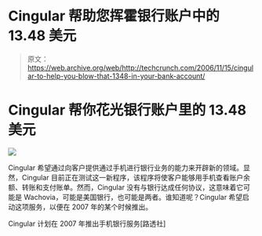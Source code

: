 # Cingular 帮助您挥霍银行账户中的 13.48 美元 

> 原文：<https://web.archive.org/web/http://techcrunch.com/2006/11/15/cingular-to-help-you-blow-that-1348-in-your-bank-account/>

# Cingular 帮你花光银行账户里的 13.48 美元

![](img/e365d2b0f00dfd070585dd997831c195.png)

Cingular 希望通过向客户提供通过手机进行银行业务的能力来开辟新的领域。显然，Cingular 目前正在测试这一新程序，该程序将使客户能够用手机查看账户余额、转账和支付账单。然而，Cingular 没有与银行达成任何协议，这意味着它可能是 Wachovia，可能是美国银行，也可能是两者。谁知道呢？Cingular 希望启动这项服务，以便在 2007 年的某个时候推出。

Cingular 计划在 2007 年推出手机银行服务[路透社]